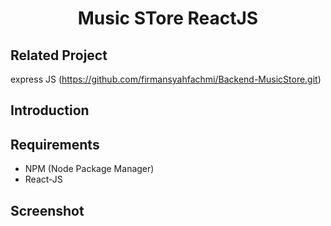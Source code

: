 <h1 align="center">Music STore ReactJS</h1>

<p align="center">
  
</p>

## Related Project
express JS (https://github.com/firmansyahfachmi/Backend-MusicStore.git)

## Introduction




## Requirements
  - NPM (Node Package Manager)
  - React-JS
 
## Screenshot
<p align='center'>
  
</p>
  
